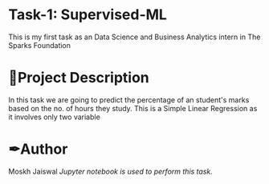 # Task-1: Supervised-ML
This is my first task as an Data Science and Business Analytics intern in The Sparks Foundation 

# 📝Project Description
In this task we are going to predict the percentage of an student's marks based on the no. of hours they study. This is a Simple Linear Regression as it involves only two variable

# ✒Author
Moskh Jaiswal
*Jupyter notebook is used to perform this task.*
